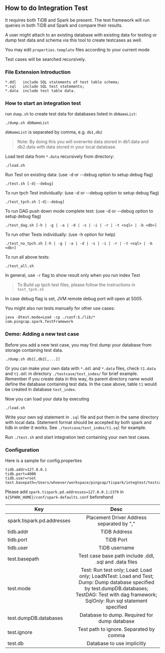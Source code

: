 ## How to do Integration Test

It requires both TiDB and Spark be present. The test framework will run queries in both TiDB and Spark and compare their results.

A user might attach to an existing database with existing data for testing or dump test data and schema via this tool to create testcases as well.

You may edit `properties.template` files according to your current mode

Test cases will be searched recursively. 

### File Extension Introduction

    *.ddl   include SQL statements of test table schema; 
    *.sql   include SQL test statements;
    *.data  include test table data.

### How to start an integration test
run `dump.sh` to create test data for databases listed in `dbNameList`:
```
./dump.sh dbNameList
```
`dbNameList` is separated by comma, e.g. `db1,db2`

> Note: By doing this you will overwrite data stored in db1.data and db2.data with data stored in your local database.

Load test data from `*.data` recursively from directory:
```
./load.sh 
```
Run Test on existing data: (use -d or --debug option to setup debug flag)
```
./test.sh [-d|--debug]
```
To run tpch Test individually: (use -d or --debug option to setup debug flag)
```
./test_tpch.sh [-d|--debug]
```
To run DAG push down mode complete test: (use -d or --debug option to setup debug flag)
```
./test_dag.sh [-h | -g | -a | -d | -s | -i | -r | -t <sql> | -b <db>]
```
To run other Tests individually: (use -h option for help)
```
./test_no_tpch.sh [-h | -g | -a | -d | -s | -i | -r | -t <sql> | -b <db>]
```
To run all above tests:
```
./test_all.sh
```

In general, use `-r` flag to show result only when you run index Test

> To Build up tpch test files, please follow the instructions in `test_tpch.sh`

In case debug flag is set, JVM remote debug port will open at 5005.

You might also run tests manually for other use cases:
```
java -Dtest.mode=Load -cp ./conf:$./lib/* com.pingcap.spark.TestFramework
```

### Demo: Adding a new test case

Before you add a new test case, you may first dump your database from storage containing test data.

```
./dump.sh db1[,db2[,...]]
```

Or you can make your own data with `*.ddl` and `*.data` files, check `t1.data` and `t1.ddl` in directory `./testcase/test_index/` for 
brief example. Remember if you create data in this way, its parent directory name would define the database containing test data. In the 
case above, table `t1` would be created in database `test_index`.

Now you can load your data by executing

```
./load.sh
```

Write your own sql statement in `.sql` file and put them in the same directory with local data. Statement format should be accepted by both spark and tidb in order it works. See `./testcase/test_index/t1.sql` for example.

Run `./test.sh` and start integration test containing your own test cases.


### Configuration
Here is a sample for config.properties
```
tidb.addr=127.0.0.1
tidb.port=4000
tidb.user=root
test.basepath=/Users/whoever/workspace/pingcap/tispark/integtest/testcases
```
Please add `spark.tispark.pd.addresses=127.0.0.1:2379` in `${SPARK_HOME}/conf/spark-defaults.conf` beforehand

| Key                        | Desc                                      |
| -------------------------- |:-----------------------------------------:|
| spark.tispark.pd.addresses | Placement Driver Address separated by "," |
| tidb.addr      | TiDB Address      |
| tidb.port      | TiDB Port      |
| tidb.user      | TiDB username |
| test.basepath | Test case base path include .ddl, .sql and .data files |
| test.mode     | Test: Run test only; Load: Load only; LoadNTest: Load and Test; Dump: Dump database specified by test.dumpDB.databases; TestDAG: Test with dag framework; SqlOnly: Run sql statement specified|
| test.dumpDB.databases  | Database to dump. Required for dump database |
| test.ignore      | Test path to ignore. Separated by comma |
| test.db      | Database to use implicitly |
